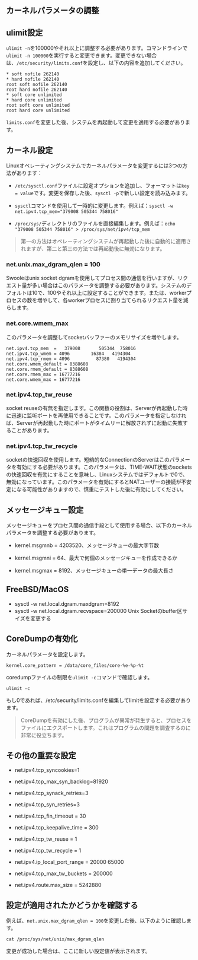 ## カーネルパラメータの調整


## ulimit設定

`ulimit -n`を100000やそれ以上に調整する必要があります。コマンドラインで`ulimit -n 100000`を実行すると変更できます。変更できない場合は、`/etc/security/limits.conf`を設定し、以下の内容を追加してください。

```
* soft nofile 262140
* hard nofile 262140
root soft nofile 262140
root hard nofile 262140
* soft core unlimited
* hard core unlimited
root soft core unlimited
root hard core unlimited
```

`limits.conf`を変更した後、システムを再起動して変更を適用する必要があります。


## カーネル設定

Linuxオペレーティングシステムでカーネルパラメータを変更するには3つの方法があります：



- `/etc/sysctl.conf`ファイルに設定オプションを追加し、フォーマットは`key = value`です。変更を保存した後、`sysctl -p`で新しい設定を読み込みます。

- `sysctl`コマンドを使用して一時的に変更します。例えば：`sysctl -w net.ipv4.tcp_mem="379008 505344 758016"`

- `/proc/sys/`ディレクトリのファイルを直接編集します。例えば：`echo "379008 505344 758016" > /proc/sys/net/ipv4/tcp_mem`

> 第一の方法はオペレーティングシステムが再起動した後に自動的に適用されますが、第二と第三の方法では再起動後に無効になります。


### net.unix.max_dgram_qlen = 100

Swooleはunix socket dgramを使用してプロセス間の通信を行いますが、リクエスト量が多い場合はこのパラメータを調整する必要があります。システムのデフォルトは10で、100やそれ以上に設定することができます。または、workerプロセスの数を増やして、各workerプロセスに割り当てられるリクエスト量を減らします。


### net.core.wmem_max

このパラメータを調整してsocketバッファーのメモリサイズを増やします。

```
net.ipv4.tcp_mem  =   379008       505344  758016
net.ipv4.tcp_wmem = 4096        16384   4194304
net.ipv4.tcp_rmem = 4096          87380   4194304
net.core.wmem_default = 8388608
net.core.rmem_default = 8388608
net.core.rmem_max = 16777216
net.core.wmem_max = 16777216
```


### net.ipv4.tcp_tw_reuse

socket reuseの有無を指定します。この関数の役割は、Serverが再起動した時に迅速に监听ポートを再使用できることです。このパラメータを指定しなければ、Serverが再起動した時にポートがタイムリーに解放されずに起動に失敗することがあります。


### net.ipv4.tcp_tw_recycle

socketの快速回収を使用します。短絡的なConnectionのServerはこのパラメータを有効にする必要があります。このパラメータは、TIME-WAIT状態のsocketsの快速回収を有効にすることを意味し、Linuxシステムではデフォルトで0で、無効になっています。このパラメータを有効にするとNATユーザーの接続が不安定になる可能性がありますので、慎重にテストした後に有効にしてください。


## メッセージキュー設定

メッセージキューをプロセス間の通信手段として使用する場合、以下のカーネルパラメータを調整する必要があります。



- kernel.msgmnb = 4203520、メッセージキューの最大字节数

- kernel.msgmni = 64、最大で何個のメッセージキューを作成できるか

- kernel.msgmax = 8192、メッセージキューの単一データの最大長さ


## FreeBSD/MacOS



- sysctl -w net.local.dgram.maxdgram=8192
- sysctl -w net.local.dgram.recvspace=200000
  Unix Socketのbuffer区サイズを変更する


## CoreDumpの有効化

カーネルパラメータを設定します。

```
kernel.core_pattern = /data/core_files/core-%e-%p-%t
```

coredumpファイルの制限を`ulimit -c`コマンドで確認します。

```shell
ulimit -c
```

もし0であれば、/etc/security/limits.confを編集してlimitを設定する必要があります。

> CoreDumpを有効にした後、プログラムが異常が発生すると、プロセスをファイルにエクスポートします。これはプログラムの問題を調査するのに非常に役立ちます。


## その他の重要な設定



- net.ipv4.tcp_syncookies=1

- net.ipv4.tcp_max_syn_backlog=81920

- net.ipv4.tcp_synack_retries=3

- net.ipv4.tcp_syn_retries=3

- net.ipv4.tcp_fin_timeout = 30

- net.ipv4.tcp_keepalive_time = 300

- net.ipv4.tcp_tw_reuse = 1

- net.ipv4.tcp_tw_recycle = 1

- net.ipv4.ip_local_port_range = 20000 65000

- net.ipv4.tcp_max_tw_buckets = 200000
- net.ipv4.route.max_size = 5242880

## 設定が適用されたかどうかを確認する

例えば、`net.unix.max_dgram_qlen = 100`を変更した後、以下のように確認します。

```shell
cat /proc/sys/net/unix/max_dgram_qlen
```

変更が成功した場合は、ここに新しい設定値が表示されます。
